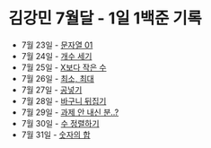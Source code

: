 # 김강민 7월달 - 1일 1백준 기록

-   7월 23일 - [문자열 01](./0723/)
-   7월 24일 - [개수 세기](./0724/)
-   7월 25일 - [X보다 작은 수](./0725/)
-   7월 26일 - [최소, 최대](./0726/)
-   7월 27일 - [공넣기](./0727/)
-   7월 28일 - [바구니 뒤집기](./0728/)
-   7월 29일 - [과제 안 내신 분..?](./0729/)
-   7월 30일 - [수 정렬하기](./0730/)
-   7월 31일 - [숫자의 합](./0731/)
